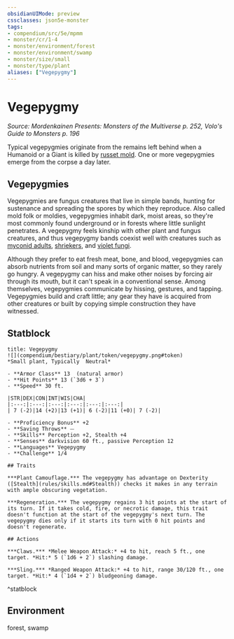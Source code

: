 ```yaml
---
obsidianUIMode: preview
cssclasses: json5e-monster
tags:
- compendium/src/5e/mpmm
- monster/cr/1-4
- monster/environment/forest
- monster/environment/swamp
- monster/size/small
- monster/type/plant
aliases: ["Vegepygmy"]
---
```

# Vegepygmy
*Source: Mordenkainen Presents: Monsters of the Multiverse p. 252, Volo's Guide to Monsters p. 196*  

Typical vegepygmies originate from the remains left behind when a Humanoid or a Giant is killed by [russet mold](russet-mold-vgm.md). One or more vegepygmies emerge from the corpse a day later.

## Vegepygmies

Vegepygmies are fungus creatures that live in simple bands, hunting for sustenance and spreading the spores by which they reproduce. Also called mold folk or moldies, vegepygmies inhabit dark, moist areas, so they're most commonly found underground or in forests where little sunlight penetrates. A vegepygmy feels kinship with other plant and fungus creatures, and thus vegepygmy bands coexist well with creatures such as [myconid adults](b_myconid-adult.md), [shriekers](b_shrieker.md), and [violet fungi](b_violet-fungus.md).

Although they prefer to eat fresh meat, bone, and blood, vegepygmies can absorb nutrients from soil and many sorts of organic matter, so they rarely go hungry. A vegepygmy can hiss and make other noises by forcing air through its mouth, but it can't speak in a conventional sense. Among themselves, vegepygmies communicate by hissing, gestures, and tapping. Vegepygmies build and craft little; any gear they have is acquired from other creatures or built by copying simple construction they have witnessed.

## Statblock

```ad-statblock
title: Vegepygmy
![](compendium/bestiary/plant/token/vegepygmy.png#token)
*Small plant, Typically  Neutral*

- **Armor Class** 13  (natural armor)
- **Hit Points** 13 (`3d6 + 3`)
- **Speed** 30 ft.

|STR|DEX|CON|INT|WIS|CHA|
|:---:|:---:|:---:|:---:|:---:|:---:|
| 7 (-2)|14 (+2)|13 (+1)| 6 (-2)|11 (+0)| 7 (-2)|

- **Proficiency Bonus** +2
- **Saving Throws** ⏤
- **Skills** Perception +2, Stealth +4
- **Senses** darkvision 60 ft., passive Perception 12
- **Languages** Vegepygmy
- **Challenge** 1/4

## Traits

***Plant Camouflage.*** The vegepygmy has advantage on Dexterity ([Stealth](rules/skills.md#Stealth)) checks it makes in any terrain with ample obscuring vegetation.

***Regeneration.*** The vegepygmy regains 3 hit points at the start of its turn. If it takes cold, fire, or necrotic damage, this trait doesn't function at the start of the vegepygmy's next turn. The vegepygmy dies only if it starts its turn with 0 hit points and doesn't regenerate.

## Actions

***Claws.*** *Melee Weapon Attack:* +4 to hit, reach 5 ft., one target. *Hit:* 5 (`1d6 + 2`) slashing damage.

***Sling.*** *Ranged Weapon Attack:* +4 to hit, range 30/120 ft., one target. *Hit:* 4 (`1d4 + 2`) bludgeoning damage.
```
^statblock

## Environment

forest, swamp